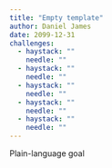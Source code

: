 ```yaml
---
title: "Empty template"
author: Daniel James
date: 2099-12-31
challenges:
  - haystack: ""
    needle: ""
  - haystack: ""
    needle: ""
  - haystack: ""
    needle: ""
  - haystack: ""
    needle: ""
  - haystack: ""
    needle: ""
---
```


Plain-language goal
